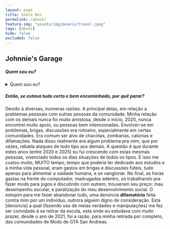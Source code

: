 ```yaml
---
layout: page
title: Sobre Nós
permalink: /about/
feature-img: "assets/img/pexels/travel.jpeg"
tags: [About]
hide: false
excluded: false
---
```


## Johnnie's Garage

##### Quem sou eu?
 <details><summary>Quem sou eu?</summary>
Meu nome é Jonatas, fazia mods para GTA San Andreas até março de 2025. Comecei na comunidade de mods de GTA por volta de 2020, até então fazendo trabalhos simples como texturas, conversão de modelos e edições de veículos. Por volta de 2022, comecei a fazer modelos 3D, algumas armas para o jogo, nesta época, fui participante ativo de comunidades como a MixMods. Foi um ano em que iniciei a fazer scripts para GTA San Andreas, também tentei me aprimorar em diversas áreas, todas parte do processo de desenvolvimento e modificação de jogos. Em 2023 me voltei para comunidades menores (hoje todas inexistentes) onde fiquei reconhecido por fazer edições em veículos criados por outros modeladores para GTA SA. Já tentei criar algumas comunidades, poucas com certo sucesso, todas dentro da plataforma Discord. Publiquei meu primeiro script cleo para GTA SA, alcançando uma pequena relevância na área, mas muito importante pro meu desenvolvimento em habilidades de programação. No final de 2023, fiz meu primeiro carro em 3D, com os conhecimentos que adquiri ao longo do tempo fazendo edições. No ano de 2024, comecei a atender como Designer 3D Freelancer, em diversas comunidades de GTA no Discord, fiz diversos trabalhos, ~o suficiente pra me pagar alguns vários jogos pra passar o tempo no computador, além de um guaraná antártida e uns salgadinhos.~
Diferentemente dos outros anos, não ouveram muitos trabalhos relevantes para o público em geral, para a comunidade de mods como um todo, se é que posso dizer que fiz algo realmente relevante, pelo menos, pra uma parte foi. Em 2024 eu entrei para o desenvolvimento de jogos, trabalhando desde Designer 3D, até Sonoplasta. E até o primeiro trimestre de 2025, estive envolvido em trabalhos, seja com a comunidade de mods, seja desenvolvendo jogos, ou os trabalhos de designer freelancer que fazia, a tendência era, (quem sabe?) fazer uma carreira como profissional em Design e desenvolvimento de jogos.

</details>

##### Então, se estava tudo certo e bem encaminhado, por quê parar?

Devido á diversas, inúmeras razões. A principal delas, em relação a problemas pessoais com outras pessoas da comunidade. Minha relação com os demais nunca foi muito amistosa, desde o início, 2020, nunca encontrei muito apoio, ou pessoas bem intencionadas. Envolver-se em problemas, brigas, discussões era rotineiro, especialmente em certas comunidades. Era comum ser alvo de chacotas, zombarias, calúnias e difamações. Nada disso realmente era algum problema pra mim, que por vezes, rebatia ataques de todo tipo aos demais. A questão é que durante estes anos (entre 2020 e 2025) eu fui crescendo com estas mesmas pessoas, vivenciado todos os dias situações de todos os tipos. E isso me custou muito, MUITO tempo, tempo que poderia ter dedicado aos estudos e á minha vida pessoal, eram gastos em brigas e discussões fúteis, tudo apenas para alimentar a vaidade humana, e se vangloriar. No final, as horas gastas na frente do computador, madrugadas adentro, só trabalhando pra fazer mods para jogos e discutindo com outrem, trouxeram seu preço: mau desempenho escolar, e paralização do meu desenvolvimento social.
O estopim para me fazer abandonar tudo, uma denúncia **difamatória** feita contra mim por um indivíduo, outrora alguém digno de consideração. Esta [denúncia] a qual (fazendo uso de meias verdades e manipulações) me fez ser convidado á se retirar da escola, esta onde eu estudava com muito prazer, desde o ano de 2021, foi a razão, para minha retirada por completo, das comunidades de Mods de GTA San Andreas.
